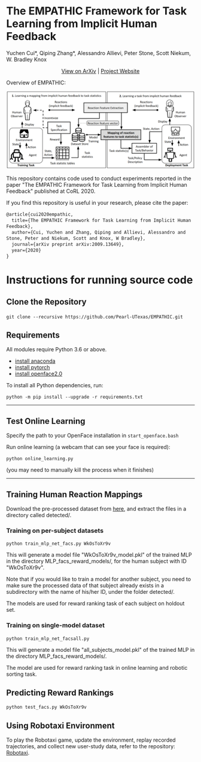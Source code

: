 # The EMPATHIC Framework for Task Learning from Implicit Human Feedback

Yuchen Cui*, Qiping Zhang*, Alessandro Allievi, Peter Stone, Scott Niekum, W. Bradley Knox

<p align="center">
  <a href="https://arxiv.org/abs/2009.13649">View on ArXiv</a> |
  <a href="https://sites.google.com/utexas.edu/empathic">Project Website</a>
</p>


Overview of EMPATHIC:
<p align=center>
  <img src='assets/EMPATHIC_overview.png' width=1000>
</p>


This repository contains code used to conduct experiments reported in the paper "The EMPATHIC Framework for Task Learning from Implicit Human Feedback" published at CoRL 2020.

If you find this repository is useful in your research, please cite the paper:
```
@article{cui2020empathic,
  title={The EMPATHIC Framework for Task Learning from Implicit Human Feedback},
  author={Cui, Yuchen and Zhang, Qiping and Allievi, Alessandro and Stone, Peter and Niekum, Scott and Knox, W Bradley},
  journal={arXiv preprint arXiv:2009.13649},
  year={2020}
}
```


# Instructions for running source code


## Clone the Repository

```git clone --recursive https://github.com/Pearl-UTexas/EMPATHIC.git```


## Requirements
All modules require Python 3.6 or above. 

- [install anaconda](https://docs.anaconda.com/anaconda/install/)
- [install pytorch](https://pytorch.org/get-started/locally/)
- [install openface2.0](https://github.com/TadasBaltrusaitis/OpenFace)


To install all Python dependencies, run:
```
python -m pip install --upgrade -r requirements.txt
```

---------------------------------------------------------------------------------------
## Test Online Learning

Specify the path to your OpenFace installation in `start_openface.bash`

Run online learning (a webcam that can see your face is required):
```
python online_learning.py
```
(you may need to manually kill the process when it finishes)


---------------------------------------------------------------------------------------
## Training Human Reaction Mappings

Download the pre-processed dataset from [here](https://drive.google.com/drive/folders/1x0Sy0PT3-_v_iksqNnnsRaWkHJSSFitG?usp=sharing), and extract the files in a directory called detected/.


### Training on per-subject datasets

```
python train_mlp_net_facs.py WkOsToXr9v
```

This will generate a model file "WkOsToXr9v_model.pkl" of the trained MLP in the directory MLP_facs_reward_models/, for the human subject with ID "WkOsToXr9v". 

Note that if you would like to train a model for another subject, you need to make sure the processed data of that subject already exists in a subdirectory with the name of his/her ID, under the folder detected/. 

The models are used for reward ranking task of each subject on holdout set.


### Training on single-model dataset
```
python train_mlp_net_facsall.py 
```

This will generate a model file "all_subjects_model.pkl" of the trained MLP in the directory MLP_facs_reward_models/. 

The model are used for reward ranking task in online learning and robotic sorting task.


## Predicting Reward Rankings

```
python test_facs.py WkOsToXr9v
```

## Using Robotaxi Environment

To play the Robotaxi game, update the environment, replay recorded trajectories, and collect new user-study data, refer to the repository: [Robotaxi](https://github.com/Pearl-UTexas/RobotaxiEnv).